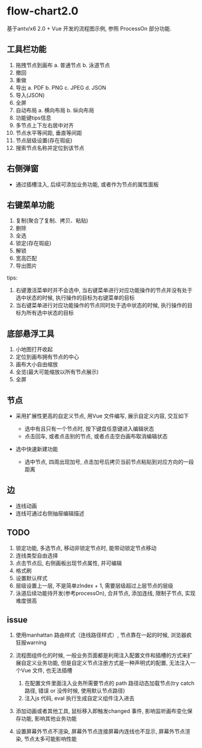 # flow-chart2.0

基于antv/x6 2.0 + Vue 开发的流程图示例, 参照 ProcessOn 部分功能.

## 工具栏功能

1. 拖拽节点到画布
  a. 普通节点
  b. 泳道节点
2. 撤回
3. 重做
4. 导出
  a. PDF
  b. PNG
  c. JPEG
  d. JSON
5. 导入(JSON)
6. 全屏
7. 自动布局
  a. 横向布局
  b. 纵向布局
8. 功能键tips信息
9. 多节点上下左右居中对齐
10. 节点水平等间距, 垂直等间距
11. 节点层级设置(存在瑕疵)
12. 搜索节点名称并定位到该节点

## 右侧弹窗

- 通过插槽注入, 后续可添加业务功能, 或者作为节点的属性面板

## 右键菜单功能

1. 复制(聚合了复制、拷贝、粘贴)
2. 删除
3. 全选
4. 锁定(存在瑕疵)
5. 解锁
6. 宽高匹配
7. 导出图片

tips:

1. 右键激活菜单时并不会选中, 当右键菜单进行对应功能操作的节点并没有处于选中状态的时候, 执行操作的目标为右键菜单的目标
2. 当右键菜单进行对应功能操作的节点同时处于选中状态的时候, 执行操作的目标为所有选中状态的目标

## 底部悬浮工具

1. 小地图打开收起
2. 定位到画布拥有节点的中心
3. 画布大小自由缩放
4. 全览(最大可能缩放以所有节点展示)
5. 全屏

## 节点

- 采用扩展性更高的自定义节点, 用Vue 文件编写, 展示自定义内容, 交互如下
  - 选中有且只有一个节点时, 按下键盘任意键进入编辑状态
  - 点击回车, 或者点击别的节点, 或者点击空白画布取消编辑状态

- 选中快速新建功能
  - 选中节点, 四周出现加号, 点击加号后拷贝当前节点粘贴到对应方向的一段距离

## 边

- 连线动画
- 连线可通过右侧抽屉编辑描述

## TODO

1. 锁定功能, 多选节点, 移动非锁定节点时, 能带动锁定节点移动
2. 连线类型自由选择
3. 点击节点后, 右侧画板出现节点属性, 并可编辑
4. 格式刷
5. 设置默认样式
6. 层级设置上一层, 不是简单zIndex + 1, 需要层级超过上层节点的层级
7. 泳道后续功能待开发(参考processOn), 合并节点, 添加连线, 限制子节点, 实现难度很高

## issue

1. 使用manhattan 路由样式（连线路径样式）, 节点靠在一起的时候, 浏览器疯狂报warning

2. 流程图组件化的时候, 一般业务页面都是利用注入配置文件和插槽的方式来扩展自定义业务功能, 但是自定义节点注册方式是一种声明式的配置, 无法注入一个Vue 文件, 也无法插槽
    1. 在配置文件里面注入业务所需要节点的 path 路径动态加载节点(try catch 路径, 错误 or 没传时候, 使用默认节点路径)
    2. 注入js 代码, eval 执行生成自定义组件注入进去

3. 添加动画或者其他工具, 鼠标移入即触发changed 事件, 影响监听画布变化保存功能, 影响其他业务功能

4. 设置屏幕外节点不渲染, 屏幕外节点连接屏幕内连线也不显示, 屏幕外节点渲染, 节点太多可能影响性能
<!-- 5. 泳道功能的实现需要思考, 官网的例子是利用父子节点组来限制子节点不能超出父节点来实现泳道 -->
<!-- 5. y-axis 上为负, 下为正, 待研究 -->
